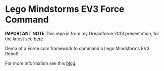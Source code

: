 Lego Mindstorms EV3 Force Command
=================================

**IMPORTANT NOTE** This repo is from my Dreamforce 2013 presentation, for the latest see [here](https://github.com/afawcett/legoev3-machinecloud)

Demo of a Force.com framework to command a Lego Mindstorms EV3 Robot!

For more information see this [blog](http://brickinthecloud.com/).

